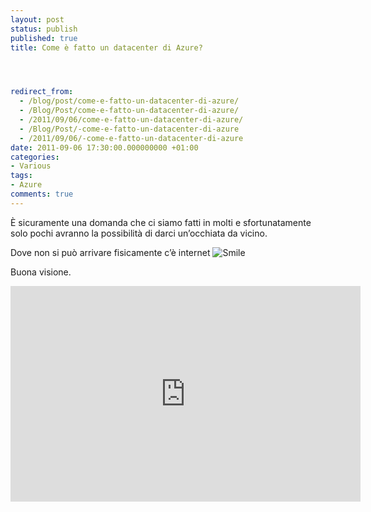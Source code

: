 ```yaml
---
layout: post
status: publish
published: true
title: Come è fatto un datacenter di Azure?




redirect_from: 
  - /blog/post/come-e-fatto-un-datacenter-di-azure/
  - /Blog/Post/come-e-fatto-un-datacenter-di-azure/
  - /2011/09/06/come-e-fatto-un-datacenter-di-azure/
  - /Blog/Post/-come-e-fatto-un-datacenter-di-azure
  - /2011/09/06/-come-e-fatto-un-datacenter-di-azure
date: 2011-09-06 17:30:00.000000000 +01:00
categories:
- Various
tags:
- Azure
comments: true
---
```

<p>È sicuramente una domanda che ci siamo fatti in molti e sfortunatamente solo pochi avranno la possibilità di darci un’occhiata da vicino. </p>  <p> Dove non si può arrivare fisicamente c’è internet <img style="border-bottom-style: none; border-left-style: none; border-top-style: none; border-right-style: none" class="wlEmoticon wlEmoticon-smile" alt="Smile" src="http://www.tostring.it/UserFiles/imperugo/wlEmoticon-smile_2_10.png" /></p>  <p>Buona visione.</p>  <p><iframe height="345" src="http://www.youtube.com/embed/hOxA1l1pQIw" frameborder="0" width="560" allowfullscreen="allowfullscreen"></iframe></p>
